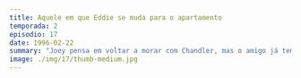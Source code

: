 ```yaml
---
title: Aquele em que Eddie se muda para o apartamento
temporada: 2
episodio: 17
date: 1996-02-22
summary: "Joey pensa em voltar a morar com Chandler, mas o amigo já tem um novo colega de apartamento."
image: ./img/17/thumb-medium.jpg
---
```

